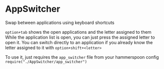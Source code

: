 # AppSwitcher

Swap between applications using keyboard shortcuts

`option+tab` shows the open applications and the letter assigned to them
While the application list is open, you can just press the assigned letter to open it.
You can switch directly to an application if you already know the letter assigned to it with `option+shift+<letter>`

To use it, just requires the `app_switcher` file from your hammerspoon config
`require("./AppSwitcher/app_switcher")`

